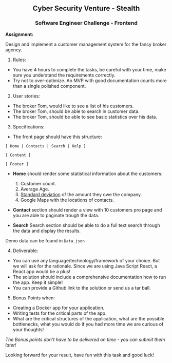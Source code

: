 <center>
     <h2>Cyber Security Venture - Stealth</h2> 
     <h3>Software Engineer Challenge - Frontend</h3>
</center>
 
**Assignment:**

Design and implement a customer management system for the fancy broker agency.

1. Rules:

* You have 4 hours to complete the tasks, be careful with your time, make sure you understand the requirements correctly.
* Try not to over-optimize. An MVP with good documentation counts more than a single polished component.



2. User stories:

* The broker Tom, would like to see a list of his customers.
* The broker Tom, should be able to search in customer data.
* The broker Tom, should be able to see basic statistics over his data.

3. Specifications:

  * The front page should have this structure:
  ```
  [ Home | Contacts | Search | Help ]
  
  [ Content ]
  
  [ Footer ]
  ```
* **Home** should render some statistical information about the customers:
  
  1. Customer count.
  2. Average Age.
  3. [Standard deviation](https://en.wikipedia.org/wiki/Standard_deviation) of the amount they owe the company.
  4. Google Maps with the locations of contacts.
  
* **Contact** section should render a view with 10 customers pro page and you are able to paginate trough the data.

* **Search**  Search section should be able to do a full text search through the data and display the results.

Demo data can be found in `Data.json`

4. Deliverable:

* You can use any language/technology/framework of your choice. But we will ask for the rationale. Since we are using Java Script React, a React app 
 would be a plus!
* The solution should include a comprehensive documentation how to run the app. Keep it simple!
* You can provide a Github link to the solution or send us a tar ball. 


5. Bonus Points when:

* Creating a Docker app for your application.
* Writing tests for the critical parts of the app.
* What are the critical structures of the application, what are the possible bottlenecks, what you would do if you had more time
we are curious of your thoughts! 

_The Bonus points don't have to be delivered on time - you can submit them later!_ 


Looking forward for your result, have fun with this task and good luck! 




              

 

  








